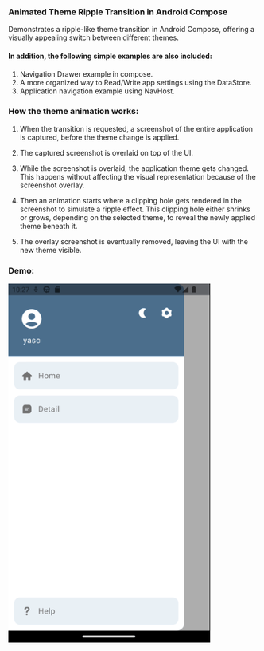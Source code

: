 ### Animated Theme Ripple Transition in Android Compose

Demonstrates a ripple-like theme transition in Android Compose, offering a visually appealing
switch between different themes.

#### In addition, the following simple examples are also included:
1. Navigation Drawer example in compose.
2. A more organized way to Read/Write app settings using the DataStore.
3. Application navigation example using NavHost.

### How the theme animation works:
1. When the transition is requested, a screenshot of the entire application is captured,
   before the theme change is applied.

2. The captured screenshot is overlaid on top of the UI.

3. While the screenshot is overlaid, the application theme gets changed.
   This happens without affecting the visual representation because of the screenshot overlay.

4. Then an animation starts where a clipping hole gets rendered in the screenshot to
   simulate a ripple effect. This clipping hole either shrinks or grows,
   depending on the selected theme, to reveal the newly applied theme beneath it.

5. The overlay screenshot is eventually removed, leaving the UI with the new theme visible.

### Demo:
![Demo](demo.gif)
